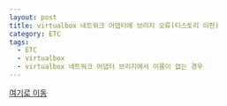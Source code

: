 ```yaml
---
layout: post
title: virtualbox 네트워크 어댑터에 브리지 오류(티스토리 이전)
category: ETC
tags:
  - ETC
  - virtualbox
  - virtualbox 네트워크 어댑터 브리지에서 이름이 없는 경우
---
```




[여기로 이동](https://lifetutorial.tistory.com/12)



<!--

### 문제상황

---

virtualbox를 켜서 업무를 진행하고자 했으나 네트워크 설정 이상으로 실행이 안됨.

설정을 가보니 네트워크 어댑터 브리지에 목록이 없었음.

![virtualbox 네트워크 브릿지1](/assets/cloud/virtualboxnetwork1.PNG)

---



### 해결방법

---

**1. 네트워크 연결 - 이더넷 - 속성으로 들어감**

- X 표시 없는 이더넷으로 들어갈것.

![virtualbox 네트워크 브릿지2](/assets/cloud/virtualboxnetwork2.PNG)

**2. 이더넷 속성에서 설치**

![virtualbox 네트워크 브릿지3](/assets/cloud/virtualboxnetwork3.PNG)



**3. 네트워크 기능 유형에서 서비스 선택 후 추가**

![virtualbox 네트워크 브릿지4](/assets/cloud/virtualboxnetwork4.PNG)



**4. 네트워크 서비스 선택 - 디스크 있음(H)**

![virtualbox 네트워크 브릿지5](/assets/cloud/virtualboxnetwork5.PNG)



**5. 디스크에서 설치 - 찾아보기(B)**

![virtualbox 네트워크 브릿지6](/assets/cloud/virtualboxnetwork6.PNG)



**6. VBoxNetLwf.inf 파일 찾아서 열기**

- **`C:\Program Files\Oracle\VirtualBox\drivers\network\netlwf`**
- 보통은 위 경로에 있는거 같은데 없는 경우엔 별도로 찾아봐야 함.

![virtualbox 네트워크 브릿지7](/assets/cloud/virtualboxnetwork7.PNG)



**7. 파일 위치 제대로 변경됐는지 보고 확인**

![virtualbox 네트워크 브릿지8](/assets/cloud/virtualboxnetwork8.PNG)



**8. 드라이버 추가 됐는지 보고 확인**

![virtualbox 네트워크 브릿지9](/assets/cloud/virtualboxnetwork9.PNG)



**9. 항목 추가 됐는지 보고 닫기**

![virtualbox 네트워크 브릿지10](/assets/cloud/virtualboxnetwork10.PNG)

---



### 결과

---

네트워크 목록 재 생성 및 접속 잘됨!

![virtualbox 네트워크 브릿지11](/assets/cloud/virtualboxnetwork11.PNG)

---



### Reference

---

[한놈님의 블로그](https://hannom.tistory.com/112)

-->


